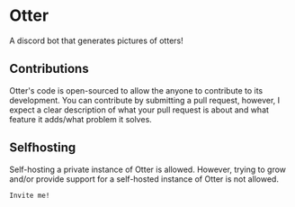 # Otter
A discord bot that generates pictures of otters!

## Contributions
Otter's code is open-sourced to allow the anyone to contribute to its development. You can contribute by submitting a pull request, however, I expect a clear description of what your pull request is about and what feature it adds/what problem it solves.

## Selfhosting
Self-hosting a private instance of Otter is allowed. However, trying to grow and/or provide support for a self-hosted instance of Otter is not allowed.

`Invite me!`
